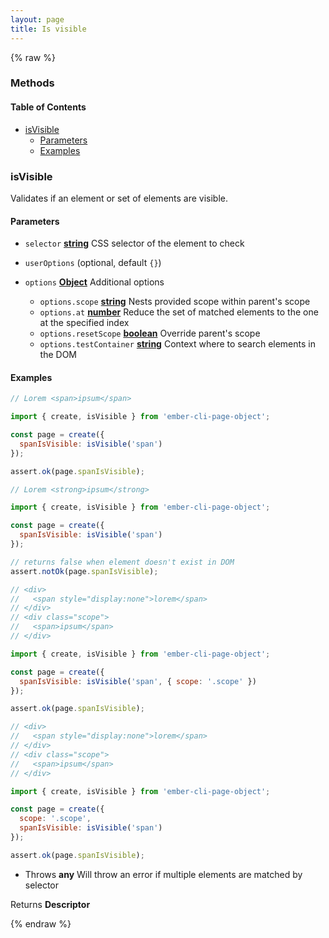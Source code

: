 ```yaml
---
layout: page
title: Is visible
---
```


{% raw %}
### Methods


<!-- Generated by documentation.js. Update this documentation by updating the source code. -->

#### Table of Contents

*   [isVisible][1]
    *   [Parameters][2]
    *   [Examples][3]

### isVisible

Validates if an element or set of elements are visible.

#### Parameters

*   `selector` **[string][4]** CSS selector of the element to check
*   `userOptions`   (optional, default `{}`)
*   `options` **[Object][5]** Additional options

    *   `options.scope` **[string][4]** Nests provided scope within parent's scope
    *   `options.at` **[number][6]** Reduce the set of matched elements to the one at the specified index
    *   `options.resetScope` **[boolean][7]** Override parent's scope
    *   `options.testContainer` **[string][4]** Context where to search elements in the DOM

#### Examples

```javascript
// Lorem <span>ipsum</span>

import { create, isVisible } from 'ember-cli-page-object';

const page = create({
  spanIsVisible: isVisible('span')
});

assert.ok(page.spanIsVisible);
```

```javascript
// Lorem <strong>ipsum</strong>

import { create, isVisible } from 'ember-cli-page-object';

const page = create({
  spanIsVisible: isVisible('span')
});

// returns false when element doesn't exist in DOM
assert.notOk(page.spanIsVisible);
```

```javascript
// <div>
//   <span style="display:none">lorem</span>
// </div>
// <div class="scope">
//   <span>ipsum</span>
// </div>

import { create, isVisible } from 'ember-cli-page-object';

const page = create({
  spanIsVisible: isVisible('span', { scope: '.scope' })
});

assert.ok(page.spanIsVisible);
```

```javascript
// <div>
//   <span style="display:none">lorem</span>
// </div>
// <div class="scope">
//   <span>ipsum</span>
// </div>

import { create, isVisible } from 'ember-cli-page-object';

const page = create({
  scope: '.scope',
  spanIsVisible: isVisible('span')
});

assert.ok(page.spanIsVisible);
```

*   Throws **any** Will throw an error if multiple elements are matched by selector

Returns **Descriptor**&#x20;

[1]: #isvisible

[2]: #parameters

[3]: #examples

[4]: https://developer.mozilla.org/docs/Web/JavaScript/Reference/Global_Objects/String

[5]: https://developer.mozilla.org/docs/Web/JavaScript/Reference/Global_Objects/Object

[6]: https://developer.mozilla.org/docs/Web/JavaScript/Reference/Global_Objects/Number

[7]: https://developer.mozilla.org/docs/Web/JavaScript/Reference/Global_Objects/Boolean
{% endraw %}
